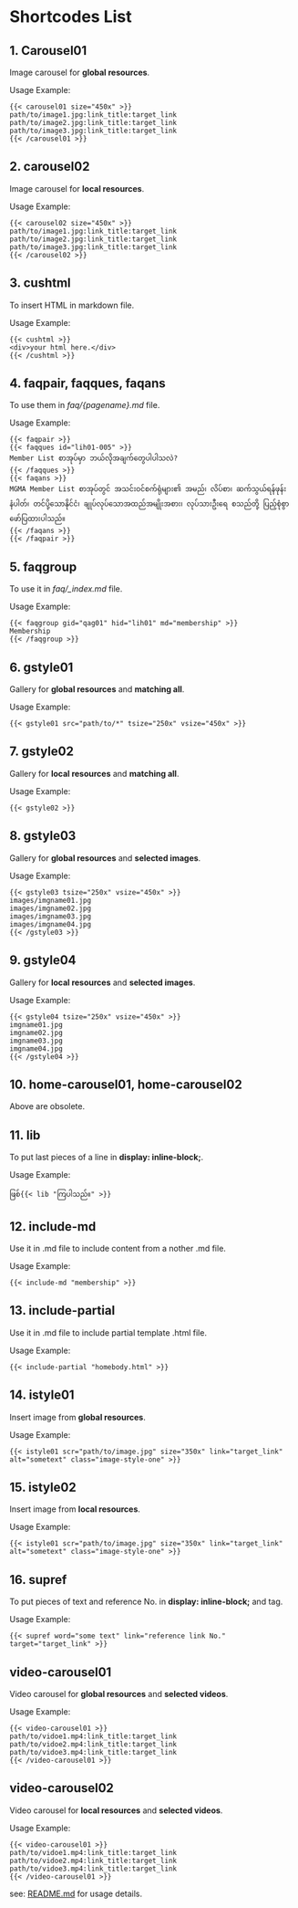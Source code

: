 # Shortcodes List

## 1. Carousel01

Image carousel for **global resources**.

Usage Example:

    {{< carousel01 size="450x" >}}
    path/to/image1.jpg:link_title:target_link
    path/to/image2.jpg:link_title:target_link
    path/to/image3.jpg:link_title:target_link
    {{< /carousel01 >}}

## 2. carousel02

Image carousel for **local resources**.

Usage Example:

    {{< carousel02 size="450x" >}}
    path/to/image1.jpg:link_title:target_link
    path/to/image2.jpg:link_title:target_link
    path/to/image3.jpg:link_title:target_link
    {{< /carousel02 >}}

## 3. cushtml

To insert HTML in markdown file.

Usage Example:

    {{< cushtml >}}
    <div>your html here.</div>
    {{< /cushtml >}}

## 4. faqpair, faqques, faqans

To use them in *faq/{pagename}.md* file.

Usage Example:

    {{< faqpair >}}
    {{< faqques id="lih01-005" >}}
    Member List စာအုပ်မှာ ဘယ်လိုအချက်တွေပါပါသလဲ?
    {{< /faqques >}}
    {{< faqans >}}
    MGMA Member List စာအုပ်တွင် အသင်းဝင်စက်ရုံများ၏ အမည်၊ လိပ်စာ၊ ဆက်သွယ်ရန်ဖုန်းနံပါတ်၊ တင်ပို့သောနိုင်ငံ၊ ချုပ်လုပ်သောအထည်အမျိုးအစား၊ လုပ်သားဦးရေ စသည်တို့ ပြည့်စုံစွာ ဖော်ပြထားပါသည်။
    {{< /faqans >}}
    {{< /faqpair >}}

## 5. faqgroup

To use it in *faq/_index.md* file.

Usage Example:

    {{< faqgroup gid="qag01" hid="lih01" md="membership" >}}
    Membership
    {{< /faqgroup >}}

## 6. gstyle01

Gallery for **global resources** and **matching all**.

Usage Example:

    {{< gstyle01 src="path/to/*" tsize="250x" vsize="450x" >}}

## 7. gstyle02

Gallery for **local resources** and **matching all**.

Usage Example:

    {{< gstyle02 >}}

## 8. gstyle03

Gallery for **global resources** and **selected images**.

Usage Example:

    {{< gstyle03 tsize="250x" vsize="450x" >}}
    images/imgname01.jpg
    images/imgname02.jpg
    images/imgname03.jpg
    images/imgname04.jpg
    {{< /gstyle03 >}}

## 9. gstyle04

Gallery for **local resources** and **selected images**.

Usage Example:

    {{< gstyle04 tsize="250x" vsize="450x" >}}
    imgname01.jpg
    imgname02.jpg
    imgname03.jpg
    imgname04.jpg
    {{< /gstyle04 >}}

## 10. home-carousel01, home-carousel02

Above are obsolete.

## 11. lib

To put last pieces of a line in **display: inline-block;**.

Usage Example:

    ဖြစ်{{< lib "ကြပါသည်။" >}}

## 12. include-md

Use it in .md file to include content from a nother .md file.

Usage Example:

    {{< include-md "membership" >}}

## 13. include-partial

Use it in .md file to include partial template .html file.

Usage Example:

    {{< include-partial "homebody.html" >}}

## 14. istyle01

Insert image from **global resources**.

Usage Example:

    {{< istyle01 scr="path/to/image.jpg" size="350x" link="target_link" alt="sometext" class="image-style-one" >}}

## 15. istyle02

Insert image from **local resources**.

Usage Example:

    {{< istyle01 scr="path/to/image.jpg" size="350x" link="target_link" alt="sometext" class="image-style-one" >}}

## 16. supref

To put pieces of text and reference No. in **display: inline-block;** and **<sup></sup>** tag.

Usage Example:

    {{< supref word="some text" link="reference link No." target="target_link" >}}

## video-carousel01

Video carousel for **global resources** and **selected videos**.

Usage Example:

    {{< video-carousel01 >}}
    path/to/vidoe1.mp4:link_title:target_link
    path/to/vidoe2.mp4:link_title:target_link
    path/to/vidoe3.mp4:link_title:target_link
    {{< /video-carousel01 >}}

## video-carousel02

Video carousel for **local resources** and **selected videos**.

Usage Example:

    {{< video-carousel01 >}}
    path/to/vidoe1.mp4:link_title:target_link
    path/to/vidoe2.mp4:link_title:target_link
    path/to/vidoe3.mp4:link_title:target_link
    {{< /video-carousel01 >}}

see: [README.md](../README.md) for usage details.
